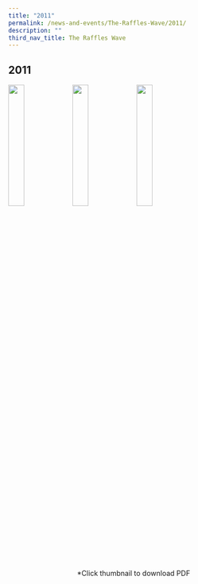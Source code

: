 ```yaml
---
title: "2011"
permalink: /news-and-events/The-Raffles-Wave/2011/
description: ""
third_nav_title: The Raffles Wave
---
```

## 2011

<p><a href="https://www.ezhishi.net/CKPSebook2022/">
<img style="width:25%" align=left src="/images/mothertongue.jpg">
</a></p>

<p><a href="https://www.ezhishi.net/CKPSebook2022/">
<img style="width:25%" align=left src="/images/mothertongue.jpg">
</a></p>

<p><a href="https://www.ezhishi.net/CKPSebook2022/">
<img style="width:25%" align=left src="/images/mothertongue.jpg">
</a></p>
<br clear=left>

<center>*Click thumbnail to download PDF</center>
